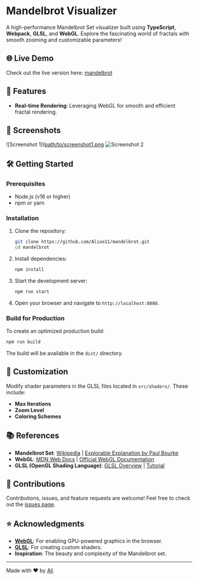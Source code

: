 
# Mandelbrot Visualizer

A high-performance Mandelbrot Set visualizer built using **TypeScript**, **Webpack**, **GLSL**, and **WebGL**. Explore the fascinating world of fractals with smooth zooming and customizable parameters!

## 🌐 Live Demo
Check out the live version here: [mandelbrot](mandelbrot.darkube.app)

## 🚀 Features
- **Real-time Rendering**: Leveraging WebGL for smooth and efficient fractal rendering.

## 📸 Screenshots
![Screenshot 1]([path/to/screenshot1.png](https://i.ibb.co/GdX0Tkw/screen-02.png)
![Screenshot 2](path/to/screenshot2.png)

## 🛠️ Getting Started
### Prerequisites
- Node.js (v16 or higher)
- npm or yarn

### Installation
1. Clone the repository:
   ```bash
   git clone https://github.com/Alioo11/mandelbrot.git
   cd mandelbrot
   ```

2. Install dependencies:
   ```bash
   npm install
   ```

3. Start the development server:
   ```bash
   npm run start
   ```

4. Open your browser and navigate to `http://localhost:8080`.

### Build for Production
To create an optimized production build:
```bash
npm run build
```
The build will be available in the `dist/` directory.

## 🔧 Customization
Modify shader parameters in the GLSL files located in `src/shaders/`. These include:
- **Max Iterations**
- **Zoom Level**
- **Coloring Schemes**

## 📚 References
- **Mandelbrot Set**: [Wikipedia](https://en.wikipedia.org/wiki/Mandelbrot_set) | [Explorable Explanation by Paul Bourke](http://paulbourke.net/fractals/mandelbrot/)
- **WebGL**: [MDN Web Docs](https://developer.mozilla.org/en-US/docs/Web/API/WebGL_API) | [Official WebGL Documentation](https://www.khronos.org/webgl/)
- **GLSL (OpenGL Shading Language)**: [GLSL Overview](https://www.khronos.org/opengl/wiki/Core_Language_(GLSL)) | [Tutorial](https://thebookofshaders.com/)

## 🤝 Contributions
Contributions, issues, and feature requests are welcome! Feel free to check out the [issues page](https://github.com/YourUsername/Mandelbrot-Visualizer/issues).

## ⭐ Acknowledgments
- **[WebGL](https://www.khronos.org/webgl/)**: For enabling GPU-powered graphics in the browser.
- **[GLSL](https://www.opengl.org/documentation/glsl/)**: For creating custom shaders.
- **Inspiration**: The beauty and complexity of the Mandelbrot set.

---

Made with ❤️ by [Ali](https://github.com/Alioo11)
